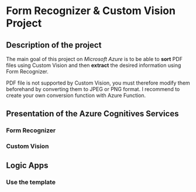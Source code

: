 # Form Recognizer & Custom Vision Project

## Description of the project

The main goal of this project on *Microsoft Azure* is to be able to **sort** PDF files using Custom Vision and then **extract** the desired information using Form Recognizer.

PDF file is not supported by Custom Vision, you must therefore modify them beforehand by converting them to JPEG or PNG format. I recommend to create your own conversion function with Azure Function.


## Presentation of the Azure Cognitives Services

### Form Recognizer

### Custom Vision



## Logic Apps

### Use the template


